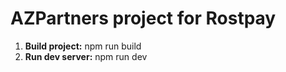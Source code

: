 # AZPartners project for Rostpay

1. **Build project:** npm run build
2. **Run dev server:** npm run dev
